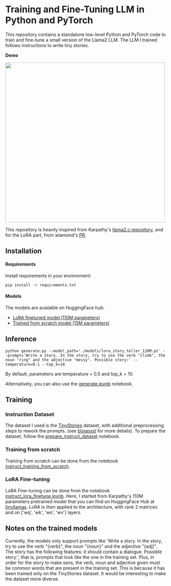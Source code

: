 # Training and Fine-Tuning LLM in Python and PyTorch

This repository contains a standalone low-level Python and PyTorch code to train and fine-tune a small version of the Llama2 LLM.
The LLM I trained follows instructions to write tiny stories.

**Demo**

<img src="assets/story1500.gif" width="500" height="500"/>

This repository is heavily inspired from Karpathy's [llama2.c repository](https://github.com/karpathy/llama2.c), and for the LoRA part, from wlamond's [PR](https://github.com/karpathy/llama2.c/pull/187).

## Installation
#### Requirements
Install requirements in your environment:
```
pip install -r requirements.txt
```
#### Models

The models are available on HuggingFace hub:
- [LoRA finetuned model (110M parameters)](https://huggingface.co/cindytrain/story_teller_llama/blob/main/lora_story_teller_110M.pt)
- [Trained from scratch model (15M parameters)](https://huggingface.co/cindytrain/story_teller_llama/blob/main/story_teller_from_scratch_15M.pt)


## Inference

```
python generate.py --model_path='./models/lora_story_teller_110M.pt' --prompt='Write a story. In the story, try to use the verb "climb", the noun "ring" and the adjective "messy". Possible story:' --temperature=0.1 --top_k=10
```
By default, parameters are temperature = 0.5 and top_k = 10.

Alternatively, you can also use the [generate.ipynb](notebooks/generate.ipynb) notebook.

## Training

### Instruction Dataset

The dataset I used is the [TinyStories](https://huggingface.co/datasets/roneneldan/TinyStories) dataset, with additional preprocessing steps to rework the prompts. (see [blogpost]() for more details).
To prepare the dataset, follow the [prepare_instruct_dataset](notebooks/prepare_instruct_dataset.ipynb) notebook.

### Training from scratch

Training from scratch can be done from the notebook [instruct_training_from_scratch](notebooks/instruct_training_from_scratch.ipynb).

### LoRA Fine-tuning

LoRA Fine-tuning can be done from the notebook [instruct_lora_finetune.ipynb](instruct_lora_finetune.ipynb). 
Here, I started from Karpathy's 110M parameters pretrained model that you can find on HuggingFace Hub at [tinyllamas](https://huggingface.co/karpathy/tinyllamas). 
LoRA is then applied to the architecture, with rank 2 matrices and on ['wq', 'wk', 'wo', 'wv'] layers.



## Notes on the trained models
Currently, the models only support prompts like 'Write a story. In the story, try to use the verb "{verb}", the noun "{noun}" and the adjective "{adj}". The story has the following features: it should contain a dialogue. Possible story:', that is, prompts that look like the one in the training set. Plus, in order for the story to make sens, the verb, noun and adjective given must be common words that are present in the training set. This is because it has been trained only on the TinyStories dataset. It would be interesting to make the dataset more diverse.
